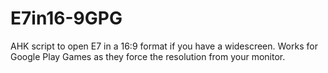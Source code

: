 # E7in16-9GPG
AHK script to open E7 in a 16:9 format if you have a widescreen. Works for Google Play Games as they force the resolution from your monitor.
